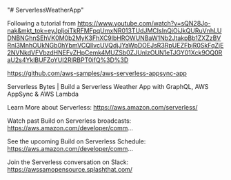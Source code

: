 "# ServerlessWeatherApp" 

Following a tutorial from https://www.youtube.com/watch?v=sQN28Jo-nak&mkt_tok=eyJpIjoiTkRFMFpqUmxNR013TUdJMCIsInQiOiJkQURuVnhLUDNBNGhnSEhVK0M0b2MyK3FhXC9lbHROWUNBaW1Nb2JtakpBb1ZXZzBVRnl3MnhOUkNGb0hYbmVCQllvcUVQdjJYaWpDOEJsR3RpUEZFbjR0SkFqZjE2NVNkdVFVbzdHNEFvZHpCemk4MUZSb0ZJUnlzOUN1eTJGY01Xck9OQ0RaU2s4YklBUFZoYUI2RlRBPT0ifQ%3D%3D

https://github.com/aws-samples/aws-serverless-appsync-app

Serverless Bytes | Build a Serverless Weather App with GraphQL, AWS AppSync & AWS Lambda

Learn More about Serverless: 
https://aws.amazon.com/serverless/

Watch past Build on Serverless broadcasts: 
https://aws.amazon.com/developer/comm...

See the upcoming Build on Serverless Schedule: 
https://aws.amazon.com/developer/comm...

Join the Serverless conversation on Slack: 
https://awssamopensource.splashthat.com/

